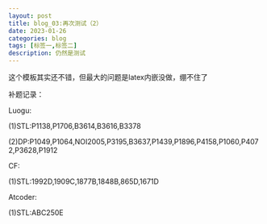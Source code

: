 ```yaml
---
layout: post
title: blog_03:再次测试（2）
date: 2023-01-26
categories: blog
tags: [标签一,标签二]
description: 仍然是测试
---
```

这个模板其实还不错，但最大的问题是latex内嵌没做，绷不住了

补题记录：

Luogu:

(1)STL:P1138,P1706,B3614,B3616,B3378

(2)DP:P1049,P1064,NOI2005,P3195,B3637,P1439,P1896,P4158,P1060,P4072,P3628,P1912

CF:

(1)STL:1992D,1909C,1877B,1848B,865D,1671D

Atcoder:

(1)STL:ABC250E


